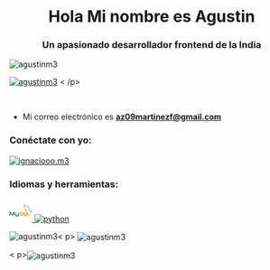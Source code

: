 <h1 align="center">Hola Mi nombre es Agustin</h1>
<h3 align="center">Un apasionado desarrollador frontend de la India</h3>

<p align="left"> <img src="https: //komarev.com/ghpvc/?username=agustinm3&label=Profile%20views&color=0e75b6&style=flat" alt="agustinm3" /> </p>

<p align="left"> <a href="https://github .com/ryo-ma/github-profile-tropic"><img src="https://github-profile-tropico.vercel.app/?username=agustinm3" alt="agustinm3" /></a> < /p>

<p align="left"> <a href="https://twitter.com/" target="blank"><img src="https://img.shields.io/twitter/follow/ ?logo=twitter&style=for-the-badge" alt="" /></a> </p>

- Mi correo electrónico es **az09martinezf@gmail.com**

<h3 align="left">Conéctate con yo:</h3>
<p align="left">
<a href="https://instagram.com/ignaciooo.m3" target="blank"><img align="center" src="https:/ /raw.githubusercontent.com/rahuldkjain/github-profile-readme-generator/master/src/images/icons/Social/instagram.svg" alt="ignaciooo.m3" height="30" width="40" /> </a>
</p>

<h3 align="left">Idiomas y herramientas:</h3>
<p align="left"> <a href="https://www.mysql.com/" target= "_blank" rel="noreferrer"> <img src="https://raw.githubusercontent.com/devicons/devicon/master/icons/mysql/mysql-original-wordmark.svg" alt="mysql" width=" 40" altura="40"/> </a> <a href="https://www.python.org" target="_blank" rel="noreferrer"> <img src="https://raw. githubusercontent.com/devicons/devicon/master/icons/python/python-original.svg" alt="python" width="40" height="40"/> </a> </p>

<p><img align="left" src="https://github-readme-stats.vercel.app/api/top-langs?username=agustinm3&show_icons=true&locale=en&layout=compact" alt="agustinm3" /></p>

< p> <img align="center" src="https://github-readme-stats.vercel.app/api?username=agustinm3&show_icons=true&locale=en" alt="agustinm3" /></p>

< p><img align="center" src="https://github-readme-streak-stats.herokuapp.com/?user=agustinm3&" alt="agustinm3" /></p>
